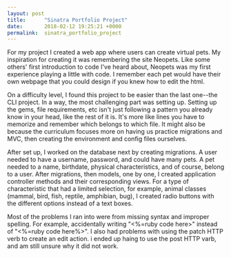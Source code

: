 ```yaml
---
layout: post
title:      "Sinatra Portfolio Project"
date:       2018-02-12 19:25:21 +0000
permalink:  sinatra_portfolio_project
---
```




For my project I created a web app where users can create virtual pets. My inspiration for creating it was remembering the site Neopets. Like some others' first introduction to code I've heard about, Neopets was my first experience playing a little with code. I remember each pet would have their own webpage that you could design if you knew how to edit the html. 


On a difficulty level, I found this project to be easier than the last one--the CLI project. In a way, the most challenging part was setting up. Setting up the gems, file requirements, etc isn't just following a pattern you already know in your head, like the rest of it is. It's more like lines you have to memorize and remember which belongs to which file. It might also be because the curriculum focuses more on having us practice migrations and MVC, then creating the environment and config files ourselves.


After set up, I worked on the database next by creating migrations. A user needed to have a username, password, and could have many pets. A pet needed to a name, birthdate, physical characteristics, and of course, belong to a user. After migrations, then models, one by one, I created application controller methods and their corresponding views. For a type of characteristic that had a limited selection, for example, animal classes (mammal, bird, fish, reptile, amphibian, bug), I created radio buttons with the different options instead of a text boxes.

Most of the problems I ran into were from missing syntax and improper spelling. For example, accidentally writing "<%=ruby code here>" instead of "<%=ruby code here%>". I also had problems with using the patch HTTP verb to create an edit action. i ended up haing to use the post HTTP varb, and am still unsure why it did not work.
